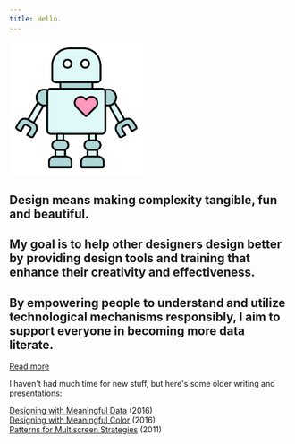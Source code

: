 ```yaml
---
title: Hello.
---
```

<img src="./assets/datarobo.gif" width="240" height="240" />

## Design means making complexity tangible, fun and beautiful. 
## My goal is to help other designers design better by providing design tools and training that enhance their creativity and effectiveness. 
## By empowering people to understand and utilize technological mechanisms responsibly, I aim to support everyone in becoming more data literate.

[Read more](\#/pages/about)

I haven't had much time for new stuff, but here's some older writing and presentations:

[Designing with Meaningful Data](https://medium.com/sketch-app-sources/designing-with-meaningful-data-5456b40e172e) (2016)  
[Designing with Meaningful Color](https://medium.com/sketch-app-sources/designing-with-meaningful-color-28edd86240a7) (2016)  
[Patterns for Multiscreen Strategies](https://www.slideshare.net/slideshow/patterns-for-multiscreen-strategies/8112705) (2011)
